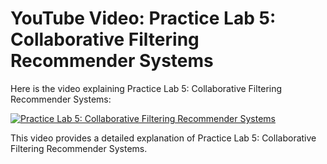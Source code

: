 # YouTube Video: Practice Lab 5: Collaborative Filtering Recommender Systems

Here is the video explaining Practice Lab 5: Collaborative Filtering Recommender Systems:

[![Practice Lab 5: Collaborative Filtering Recommender Systems](https://img.youtube.com/vi/3r92aBamd18/maxresdefault.jpg)](https://www.youtube.com/watch?v=3r92aBamd18)

This video provides a detailed explanation of Practice Lab 5: Collaborative Filtering Recommender Systems.
